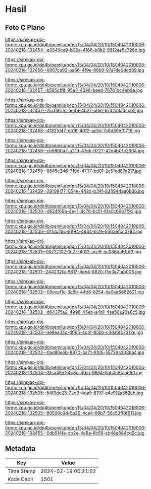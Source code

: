 # Hasil

## Foto C Plano

https://sirekap-obj-formc.kpu.go.id/dd4b/pemilu/pdpr/15/04/04/20/10/1504042010006-20240218-132454--e0840ce9-b06e-4166-b8b2-9812ae5c726d.jpg

https://sirekap-obj-formc.kpu.go.id/dd4b/pemilu/pdpr/15/04/04/20/10/1504042010006-20240218-132456--9067ce92-aa66-4f9e-86b9-97a7de0ded89.jpg

https://sirekap-obj-formc.kpu.go.id/dd4b/pemilu/pdpr/15/04/04/20/10/1504042010006-20240218-132457--b585c1f8-95a3-4398-beed-76761bc4eb9a.jpg

https://sirekap-obj-formc.kpu.go.id/dd4b/pemilu/pdpr/15/04/04/20/10/1504042010006-20240218-132457--25c69c7c-ae46-4b27-a0ef-67d2a3a0ccb2.jpg

https://sirekap-obj-formc.kpu.go.id/dd4b/pemilu/pdpr/15/04/04/20/10/1504042010006-20240218-132458--4182fd47-eb18-4012-ac5d-7c6d59ef0716.jpg

https://sirekap-obj-formc.kpu.go.id/dd4b/pemilu/pdpr/15/04/04/20/10/1504042010006-20240218-132458--cb9600a7-a21d-47eb-9727-42e4b01e2604.jpg

https://sirekap-obj-formc.kpu.go.id/dd4b/pemilu/pdpr/15/04/04/20/10/1504042010006-20240218-132459--8545c246-719d-4737-bd01-2e51ed87a217.jpg

https://sirekap-obj-formc.kpu.go.id/dd4b/pemilu/pdpr/15/04/04/20/10/1504042010006-20240218-132459--29109177-054e-442d-b34f-938944aa6b36.jpg

https://sirekap-obj-formc.kpu.go.id/dd4b/pemilu/pdpr/15/04/04/20/10/1504042010006-20240218-132500--d624f69a-4ec1-4c76-bc51-6fa0c69b7f93.jpg

https://sirekap-obj-formc.kpu.go.id/dd4b/pemilu/pdpr/15/04/04/20/10/1504042010006-20240218-132500--011dc29c-8894-4934-bcfe-6503efcc0782.jpg

https://sirekap-obj-formc.kpu.go.id/dd4b/pemilu/pdpr/15/04/04/20/10/1504042010006-20240218-132501--00722102-1e27-4012-ace9-bc036da61bf3.jpg

https://sirekap-obj-formc.kpu.go.id/dd4b/pemilu/pdpr/15/04/04/20/10/1504042010006-20240218-132501--244232fa-5617-4ee4-8820-f3e3a71ab008.jpg

https://sirekap-obj-formc.kpu.go.id/dd4b/pemilu/pdpr/15/04/04/20/10/1504042010006-20240218-132502--09eea11e-3a8b-44d6-8254-ba0ea6862821.jpg

https://sirekap-obj-formc.kpu.go.id/dd4b/pemilu/pdpr/15/04/04/20/10/1504042010006-20240218-132502--d64375a2-4998-45eb-a4b1-4ae56e23e8c5.jpg

https://sirekap-obj-formc.kpu.go.id/dd4b/pemilu/pdpr/15/04/04/20/10/1504042010006-20240218-132503--ae8ea34c-d065-4c4f-85bb-c0da6fb7312e.jpg

https://sirekap-obj-formc.kpu.go.id/dd4b/pemilu/pdpr/15/04/04/20/10/1504042010006-20240218-132503--0ad80e5b-8870-4a71-9105-55729a208ba4.jpg

https://sirekap-obj-formc.kpu.go.id/dd4b/pemilu/pdpr/15/04/04/20/10/1504042010006-20240218-132504--31ca48e1-4c3c-4fbb-9664-0ab0c8faa660.jpg

https://sirekap-obj-formc.kpu.go.id/dd4b/pemilu/pdpr/15/04/04/20/10/1504042010006-20240218-132505--54f9de23-72d9-4da9-8197-a4e9f2a562cb.jpg

https://sirekap-obj-formc.kpu.go.id/dd4b/pemilu/pdpr/15/04/04/20/10/1504042010006-20240218-132505--80500c0d-5a26-4ca4-99b7-56c53ff8f611.jpg

https://sirekap-obj-formc.kpu.go.id/dd4b/pemilu/pdpr/15/04/04/20/10/1504042010006-20240218-132455--0db514fe-db2e-4e8a-8b58-ab48e684cd2c.jpg


## Metadata

| Key        | Value               |
| ---------- | ------------------- |
| Time Stamp | 2024-02-19 06:21:02 |
| Kode Dapil | 1501                |



